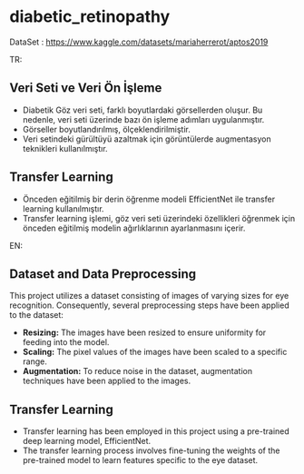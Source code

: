 # diabetic_retinopathy
DataSet : https://www.kaggle.com/datasets/mariaherrerot/aptos2019

TR:
## Veri Seti ve Veri Ön İşleme

- Diabetik Göz veri seti, farklı boyutlardaki görsellerden oluşur. Bu nedenle, veri seti üzerinde bazı ön işleme adımları uygulanmıştır.
- Görseller boyutlandırılmış, ölçeklendirilmiştir.
- Veri setindeki gürültüyü azaltmak için görüntülerde augmentasyon teknikleri kullanılmıştır.

## Transfer Learning

- Önceden eğitilmiş bir derin öğrenme modeli  EfficientNet ile  transfer learning kullanılmıştır.
- Transfer learning işlemi, göz veri seti üzerindeki özellikleri öğrenmek için önceden eğitilmiş modelin ağırlıklarının ayarlanmasını içerir.


EN:
## Dataset and Data Preprocessing

This project utilizes a dataset consisting of images of varying sizes for eye recognition. Consequently, several preprocessing steps have been applied to the dataset:

- **Resizing:** The images have been resized to ensure uniformity for feeding into the model.
- **Scaling:** The pixel values of the images have been scaled to a specific range.
- **Augmentation:** To reduce noise in the dataset, augmentation techniques have been applied to the images.

## Transfer Learning

- Transfer learning has been employed in this project using a pre-trained deep learning model, EfficientNet.
- The transfer learning process involves fine-tuning the weights of the pre-trained model to learn features specific to the eye dataset.
